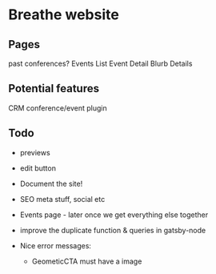 # Breathe website


## Pages
past conferences?
Events List
Event Detail
    Blurb
    Details




## Potential features

CRM
conference/event plugin


## Todo
* previews
* edit button
* Document the site!

* SEO meta stuff, social etc
* Events page - later once we get everything else together
* improve the duplicate function & queries in gatsby-node
* Nice error messages:
    * GeometicCTA must have a image
